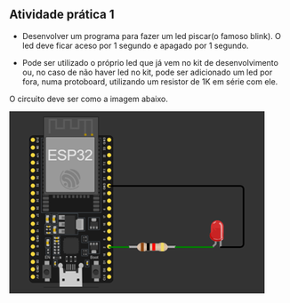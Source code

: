 ## Atividade prática 1
* Desenvolver um programa para fazer um led piscar(o famoso blink). O led deve ficar aceso por 1 segundo e apagado por 1 segundo.

* Pode ser utilizado o próprio led que já vem no kit de desenvolvimento ou, no caso de não haver led no kit, pode ser adicionado um led por fora, numa protoboard, utilizando um resistor de 1K em série com ele.

O circuito deve ser como a imagem abaixo.

![alt text](image.png)